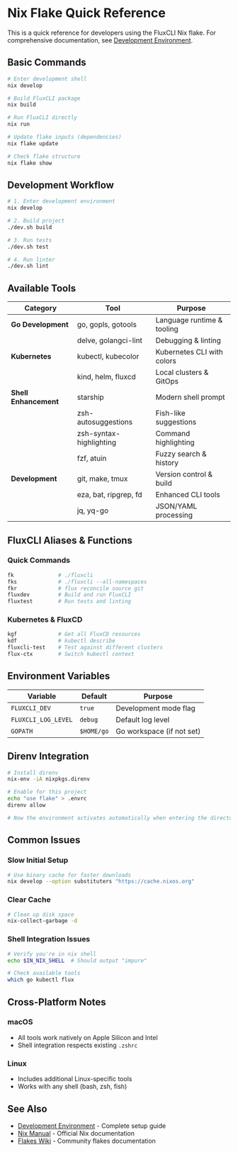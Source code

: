 # Nix Flake Quick Reference

This is a quick reference for developers using the FluxCLI Nix flake. For comprehensive documentation, see [Development Environment](development-environment.md).

## Basic Commands

```bash
# Enter development shell
nix develop

# Build FluxCLI package
nix build

# Run FluxCLI directly
nix run

# Update flake inputs (dependencies)
nix flake update

# Check flake structure
nix flake show
```

## Development Workflow

```bash
# 1. Enter development environment
nix develop

# 2. Build project
./dev.sh build

# 3. Run tests
./dev.sh test

# 4. Run linter
./dev.sh lint
```

## Available Tools

| Category | Tool | Purpose |
|----------|------|---------|
| **Go Development** | go, gopls, gotools | Language runtime & tooling |
| | delve, golangci-lint | Debugging & linting |
| **Kubernetes** | kubectl, kubecolor | Kubernetes CLI with colors |
| | kind, helm, fluxcd | Local clusters & GitOps |
| **Shell Enhancement** | starship | Modern shell prompt |
| | zsh-autosuggestions | Fish-like suggestions |
| | zsh-syntax-highlighting | Command highlighting |
| | fzf, atuin | Fuzzy search & history |
| **Development** | git, make, tmux | Version control & build |
| | eza, bat, ripgrep, fd | Enhanced CLI tools |
| | jq, yq-go | JSON/YAML processing |

## FluxCLI Aliases & Functions

### Quick Commands
```bash
fk              # ./fluxcli
fks             # ./fluxcli --all-namespaces  
fkr             # flux reconcile source git
fluxdev         # Build and run FluxCLI
fluxtest        # Run tests and linting
```

### Kubernetes & FluxCD
```bash
kgf             # Get all FluxCD resources
kdf             # kubectl describe
fluxcli-test    # Test against different clusters
flux-ctx        # Switch kubectl context
```

## Environment Variables

| Variable | Default | Purpose |
|----------|---------|---------|
| `FLUXCLI_DEV` | `true` | Development mode flag |
| `FLUXCLI_LOG_LEVEL` | `debug` | Default log level |
| `GOPATH` | `$HOME/go` | Go workspace (if not set) |

## Direnv Integration

```bash
# Install direnv
nix-env -iA nixpkgs.direnv

# Enable for this project
echo "use flake" > .envrc
direnv allow

# Now the environment activates automatically when entering the directory
```

## Common Issues

### Slow Initial Setup
```bash
# Use binary cache for faster downloads
nix develop --option substituters "https://cache.nixos.org"
```

### Clear Cache
```bash
# Clean up disk space
nix-collect-garbage -d
```

### Shell Integration Issues
```bash
# Verify you're in nix shell
echo $IN_NIX_SHELL  # Should output "impure"

# Check available tools
which go kubectl flux
```

## Cross-Platform Notes

### macOS
- All tools work natively on Apple Silicon and Intel
- Shell integration respects existing `.zshrc`

### Linux
- Includes additional Linux-specific tools
- Works with any shell (bash, zsh, fish)

## See Also

- [Development Environment](development-environment.md) - Complete setup guide
- [Nix Manual](https://nixos.org/manual/nix/stable/) - Official Nix documentation
- [Flakes Wiki](https://nixos.wiki/wiki/Flakes) - Community flakes documentation
